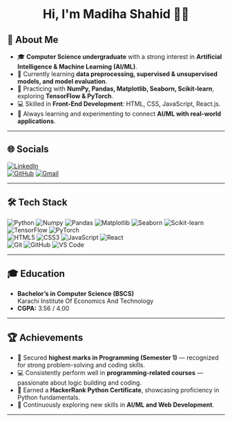 <h1 align="center">Hi, I'm Madiha Shahid 👩‍💻</h1>  

## 🌟 About Me
- 🎓 **Computer Science undergraduate** with a strong interest in **Artificial Intelligence & Machine Learning (AI/ML)**.  
- 🚀 Currently learning **data preprocessing, supervised & unsupervised models, and model evaluation**.  
- 🤖 Practicing with **NumPy, Pandas, Matplotlib, Seaborn, Scikit-learn**, exploring **TensorFlow & PyTorch**.  
- 💻 Skilled in **Front-End Development**: HTML, CSS, JavaScript, React.js.  
- 🌱 Always learning and experimenting to connect **AI/ML with real-world applications**.  

---

## 🌐 Socials
[![LinkedIn](https://img.shields.io/badge/LinkedIn-%230077B5.svg?&logo=linkedin&logoColor=white)](https://www.linkedin.com/in/madiha-shahid-a64091308/)  
[![GitHub](https://img.shields.io/badge/GitHub-%2312100E.svg?&logo=github&logoColor=white)]([https://github.com/your-username](https://github.com/CodingQueenMadiha))  
[![Gmail](https://img.shields.io/badge/Gmail-D14836?&logo=gmail&logoColor=white)](mailto:madihashahid212@gmail.com)  

---

## 🛠️ Tech Stack
![Python](https://img.shields.io/badge/Python-3776AB?style=for-the-badge&logo=python&logoColor=white)
![Numpy](https://img.shields.io/badge/Numpy-013243?style=for-the-badge&logo=numpy&logoColor=white)
![Pandas](https://img.shields.io/badge/Pandas-150458?style=for-the-badge&logo=pandas&logoColor=white)
![Matplotlib](https://img.shields.io/badge/Matplotlib-11557c?style=for-the-badge&logo=plotly&logoColor=white)
![Seaborn](https://img.shields.io/badge/Seaborn-4E9BCD?style=for-the-badge)
![Scikit-learn](https://img.shields.io/badge/Scikit--Learn-F7931E?style=for-the-badge&logo=scikitlearn&logoColor=white)  
![TensorFlow](https://img.shields.io/badge/TensorFlow-FF6F00?style=for-the-badge&logo=tensorflow&logoColor=white)
![PyTorch](https://img.shields.io/badge/PyTorch-EE4C2C?style=for-the-badge&logo=pytorch&logoColor=white)  
![HTML5](https://img.shields.io/badge/HTML5-E34F26?style=for-the-badge&logo=html5&logoColor=white)
![CSS3](https://img.shields.io/badge/CSS3-1572B6?style=for-the-badge&logo=css3&logoColor=white)
![JavaScript](https://img.shields.io/badge/JavaScript-F7DF1E?style=for-the-badge&logo=javascript&logoColor=black)
![React](https://img.shields.io/badge/React-61DAFB?style=for-the-badge&logo=react&logoColor=black)  
![Git](https://img.shields.io/badge/Git-F05032?style=for-the-badge&logo=git&logoColor=white)
![GitHub](https://img.shields.io/badge/GitHub-181717?style=for-the-badge&logo=github&logoColor=white)
![VS Code](https://img.shields.io/badge/VSCode-0078d7?style=for-the-badge&logo=visual-studio-code&logoColor=white)

---

## 🎓 Education
- **Bachelor’s in Computer Science (BSCS)**  
  Karachi Institute Of Economics And Technology
- **CGPA:** 3.56 / 4.00  

---

## 🏆 Achievements
- 🥇 Secured **highest marks in Programming (Semester 1)** — recognized for strong problem-solving and coding skills.  
- 💻 Consistently perform well in **programming-related courses** — passionate about logic building and coding.  
- 📜 Earned a **HackerRank Python Certificate**, showcasing proficiency in Python fundamentals.  
- 🌱 Continuously exploring new skills in **AI/ML and Web Development**. 

---
